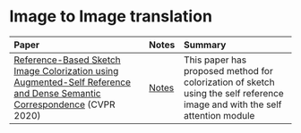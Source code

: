 # Image to Image translation

| Paper | Notes| Summary
|:-------------|:---------------|:-------|
|[Reference-Based Sketch Image Colorization using Augmented-Self Reference and Dense Semantic Correspondence](https://arxiv.org/pdf/2005.05207.pdf) (CVPR 2020)| [Notes](https://hackmd.io/@Amandeep/sketch_coloriztion)| This paper has proposed method for colorization of sketch using the self reference image and with the self attention module|
